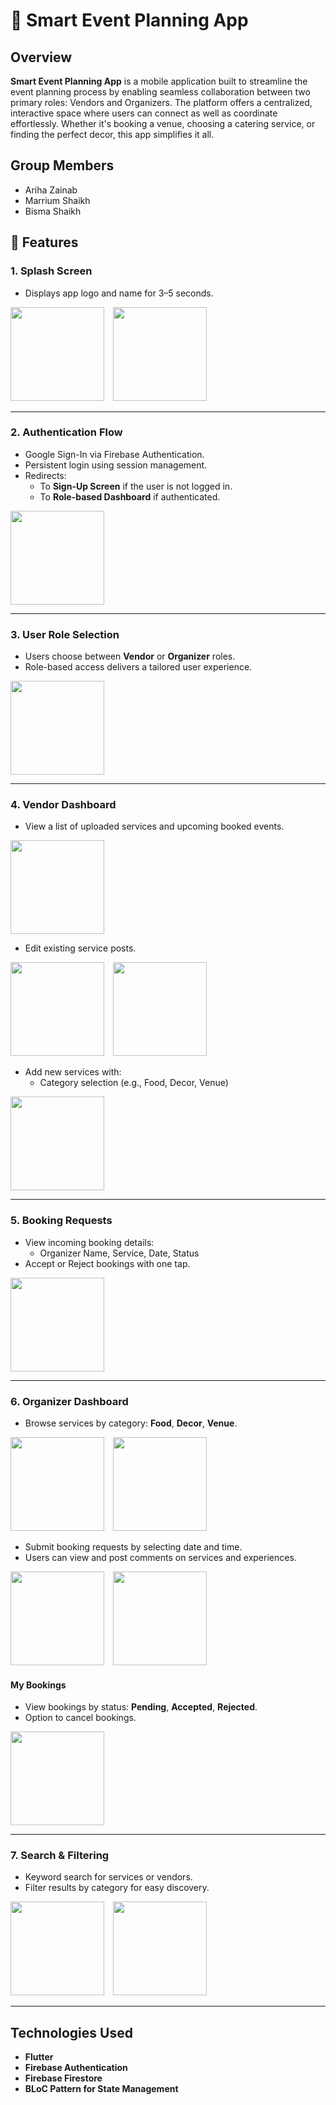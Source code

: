 # 📅 Smart Event Planning App

## Overview
**Smart Event Planning App** is a mobile application built to streamline the event planning process by enabling seamless collaboration between two primary roles: Vendors and Organizers. The platform offers a centralized, interactive space where users can connect as well as coordinate effortlessly. Whether it's booking a venue, choosing a catering service, or finding the perfect decor, this app simplifies it all.

## Group Members
- Ariha Zainab
- Marrium Shaikh
- Bisma Shaikh
  
## 🚀 Features

### 1. Splash Screen
- Displays app logo and name for 3–5 seconds.

<div>
  <img src="screenshots/ss1.png" width="150" style="margin-right: 10px;"/>
  <img src="screenshots/ss2.png" width="150"/>
</div>

---

### 2. Authentication Flow
- Google Sign-In via Firebase Authentication.
- Persistent login using session management.
- Redirects:
  - To **Sign-Up Screen** if the user is not logged in.
  - To **Role-based Dashboard** if authenticated.

<img src="screenshots/ss3.png" width="150"/>

---

### 3. User Role Selection
- Users choose between **Vendor** or **Organizer** roles.
- Role-based access delivers a tailored user experience.

<img src="screenshots/ss4.png" width="150"/>

---

### 4. Vendor Dashboard
- View a list of uploaded services and upcoming booked events.

<img src="screenshots/ss12.png" width="150"/>

- Edit existing service posts.

<div>
  <img src="screenshots/ss13.png" width="150" style="margin-right: 10px;"/>
  <img src="screenshots/ss133.png" width="150"/>
</div>

- Add new services with:
  - Category selection (e.g., Food, Decor, Venue)

<img src="screenshots/ss14.png" width="150"/>

---

### 5. Booking Requests
- View incoming booking details:
  - Organizer Name, Service, Date, Status
- Accept or Reject bookings with one tap.

<img src="screenshots/ss15.png" width="150"/>

---

### 6. Organizer Dashboard
- Browse services by category: **Food**, **Decor**, **Venue**.

<div>
  <img src="screenshots/ss5.png" width="150" style="margin-right: 10px;"/>
  <img src="screenshots/ss6.png" width="150"/>
</div>

- Submit booking requests by selecting date and time.
- Users can view and post comments on services and experiences.

<div>
  <img src="screenshots/ss10.png" width="150" style="margin-right: 10px;"/>
  <img src="screenshots/ss11.png" width="150"/>
</div>

#### My Bookings
- View bookings by status: **Pending**, **Accepted**, **Rejected**.
- Option to cancel bookings.

<img src="screenshots/ss7.png" width="150"/>

---

### 7. Search & Filtering
- Keyword search for services or vendors.
- Filter results by category for easy discovery.

<div>
  <img src="screenshots/ss8.png" width="150" style="margin-right: 10px;"/>
  <img src="screenshots/ss9.png" width="150"/>
</div>

---

## Technologies Used
- **Flutter**
- **Firebase Authentication**
- **Firebase Firestore**
- **BLoC Pattern for State Management**
